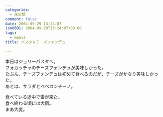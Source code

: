 ```yaml
---
categories:
  - 未分類
comment: false
date: 2004-09-29 13:24:07
iso8601: 2004-09-29T13:24:07+09:00
tags:
  - meals
title: パスタ＆チーズフォンデュ

---
```


<div class="entry-body">
  <p>本日はジョリーパスタへ。<br />
    フォカッチャのチーズフォンデュが美味しかった。<br />
    たぶん、チーズフォンデュは初めて食べるのだが、チーズがかなり美味しかった。<br />
    あとは、サラダとペペロンチーノ。</p>

  <p>食べている途中で雷が来た。<br />
    食べ終わる頃には大雨。<br />
    まあ大変。</p>
</div>
